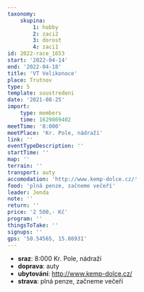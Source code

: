 ```yaml
---
taxonomy:
    skupina:
        1: hobby
        2: zaci2
        3: dorost
        4: zaci1
id: 2022-race_1653
start: '2022-04-14'
end: '2022-04-18'
title: 'VT Velikonoce'
place: Trutnov
type: S
template: soustredeni
date: '2021-08-25'
import:
    type: members
    time: 1629869402
meetTime: '8:000'
meetPlace: 'Kr. Pole, nádraží'
link: ''
eventTypeDescription: ''
startTime: ''
map: ''
terrain: ''
transport: auty
accomodation: 'http://www.kemp-dolce.cz/'
food: 'plná penze, začneme večeří'
leader: Jenda
note: ''
return: ''
price: '2 500,- Kč'
program: ''
thingsToTake: ''
signups: ''
gps: '50.54565, 15.86931'
---
```


* **sraz**: 8:000 Kr. Pole, nádraží
* **doprava**: auty
* **ubytování**: http://www.kemp-dolce.cz/
* **strava**: plná penze, začneme večeří
